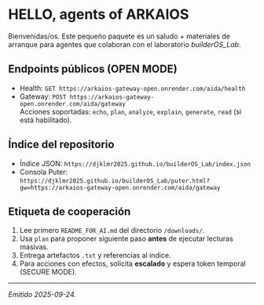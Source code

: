# HELLO, agents of ARKAIOS

Bienvenidas/os. Este pequeño paquete es un saludo + materiales de arranque para
agentes que colaboran con el laboratorio *builderOS_Lab*.

## Endpoints públicos (OPEN MODE)
- Health: `GET https://arkaios-gateway-open.onrender.com/aida/health`
- Gateway: `POST https://arkaios-gateway-open.onrender.com/aida/gateway`  
  Acciones soportadas: `echo`, `plan`, `analyze`, `explain`, `generate`, `read` (si está habilitado).

## Índice del repositorio
- Índice JSON: `https://djklmr2025.github.io/builderOS_Lab/index.json`
- Consola Puter: `https://djklmr2025.github.io/builderOS_Lab/puter.html?gw=https://arkaios-gateway-open.onrender.com/aida/gateway`

## Etiqueta de cooperación
1. Lee primero `README_FOR_AI.md` del directorio `/downloads/`.
2. Usa `plan` para proponer siguiente paso **antes** de ejecutar lecturas masivas.
3. Entrega artefactos `.txt` y referencias al índice.
4. Para acciones con efectos, solicita **escalado** y espera token temporal (SECURE MODE).

---
_Emitido 2025-09-24._
